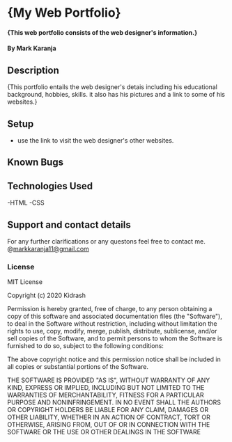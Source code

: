 # {My Web Portfolio}
#### {This web portfolio consists of the web designer's information.}
#### By **Mark Karanja**
## Description
{This portfolio entails the web designer's detais including his educational background, hobbies, skills. it also has his pictures and a link to some of his websites.}
## Setup 
* use the link to visit the web designer's other websites.
## Known Bugs
## Technologies Used
-HTML
-CSS
## Support and contact details
For any further clarifications or any questons feel free to contact me.
@markkaranja11@gmail.com
### License
MIT License

Copyright (c) 2020 Kidrash

Permission is hereby granted, free of charge, to any person obtaining a copy of this software and associated documentation files (the "Software"), to deal in the Software without restriction, including without limitation the rights to use, copy, modify, merge, publish, distribute, sublicense, and/or sell copies of the Software, and to permit persons to whom the Software is furnished to do so, subject to the following conditions:

The above copyright notice and this permission notice shall be included in all copies or substantial portions of the Software.

THE SOFTWARE IS PROVIDED "AS IS", WITHOUT WARRANTY OF ANY KIND, EXPRESS OR IMPLIED, INCLUDING BUT NOT LIMITED TO THE WARRANTIES OF MERCHANTABILITY, FITNESS FOR A PARTICULAR PURPOSE AND NONINFRINGEMENT. IN NO EVENT SHALL THE AUTHORS OR COPYRIGHT HOLDERS BE LIABLE FOR ANY CLAIM, DAMAGES OR OTHER LIABILITY, WHETHER IN AN ACTION OF CONTRACT, TORT OR OTHERWISE, ARISING FROM, OUT OF OR IN CONNECTION WITH THE SOFTWARE OR THE USE OR OTHER DEALINGS IN THE SOFTWARE  
